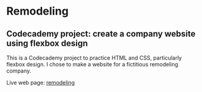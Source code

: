 # Remodeling
## Codecademy project: create a company website using flexbox design

This is a Codecademy project to practice HTML and CSS, particularly flexbox design. I chose to make a website for a fictitious remodeling company.

Live web page: [remodeling](https://anniemcmahon.github.io/remodeling/)
